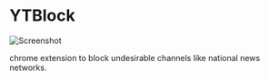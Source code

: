 # YTBlock
![Screenshot]("/src/images/ytb-48.png")

chrome extension to block undesirable channels like national news networks. 
